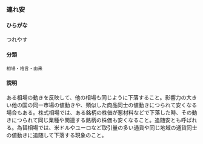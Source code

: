 <div style="display:none;">

## [あ行](securities-terms?id=あ行)
## [か行](securities-terms?id=か行)
## [さ行](securities-terms?id=さ行)
## [た行](securities-terms?id=た行)

</div>

### 連れ安

#### ひらがな

つれやす

#### 分類

`相場・格言・由来`

#### 説明

ある相場の動きを反映して、他の相場も同じように下落すること。影響力の大きい他の国の同一市場の値動きや、類似した商品同士の値動きにつられて安くなる場合もある。株式相場では、ある銘柄の株価が悪材料などで下落した時、その動きにつられて同じ業種や関連する銘柄の株価も安くなること。追随安とも呼ばれる。為替相場では、米ドルやユーロなど取引量の多い通貨や同じ地域の通貨同士の値動きに追随して下落する現象のこと。

<div style="display:none;">

## [な行](securities-terms?id=な行)
## [は行](securities-terms?id=は行)
## [ま行](securities-terms?id=ま行)
## [や行](securities-terms?id=や行)
## [ら行](securities-terms?id=ら行)
## [わ行](securities-terms?id=わ行)
## [英数字・記号](securities-terms?id=英数字・記号)

</div>

